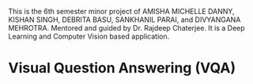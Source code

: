 This is the 6th semester minor project of AMISHA MICHELLE DANNY, KISHAN SINGH, DEBRITA BASU, SANKHANIL PARAI, and DIVYANGANA MEHROTRA. Mentored and guided by Dr. Rajdeep Chaterjee. It is a Deep Learning and Computer Vision based application.

# Visual Question Answering (VQA)
